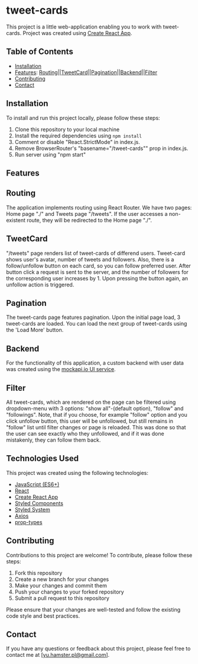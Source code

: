 # tweet-cards

This project is a little web-application enabling you to work with tweet-cards.
Project was created using [Create React App](https://create-react-app.dev/).

## Table of Contents

- [Installation](#installation)
- [Features](#features):
  [Routing](#routing)||[TweetCard](#tweetcard)||[Pagination](#pagination)||[Backend](#backend)||[Filter](#filter)
- [Contributing](#contributing)
- [Contact](#contact)

## Installation

To install and run this project locally, please follow these steps:

1. Clone this repository to your local machine
2. Install the required dependencies using `npm install`
3. Comment or disable "React.StrictMode" in index.js.
4. Remove BrowserRouter's "basename="/tweet-cards"" prop in index.js.
5. Run server using "npm start"

## Features

## Routing

The application implements routing using React Router. We have two pages: Home
page "./" and Tweets page "/tweets". If the user accesses a non-existent route,
they will be redirected to the Home page "./".

## TweetCard

"/tweets" page renders list of tweet-cards of differend users. Tweet-card shows
user's avatar, number of tweets and followers. Also, there is a follow/unfollow
button on each card, so you can follow preferred user. After button click a
request is sent to the server, and the number of followers for the
corresponding user increases by 1. Upon pressing the button again, an unfollow
action is triggered.

## Pagination

The tweet-cards page features pagination. Upon the initial page load, 3
tweet-cards are loaded. You can load the next group of tweet-cards using the
'Load More' button.

## Backend

For the functionality of this application, a custom backend with user data was
created using the [mockapi.io UI service](https://mockapi.io/).

## Filter

All tweet-cards, which are rendered on the page can be filtered using
dropdown-menu with 3 options: "show all"-(default option), "follow" and
"followings". Note, that if you choose, for example "follow" option and you
click unfollow button, this user will be unfollowed, but still remains in
"follow" list until filter changes or page is reloaded. This was done so that
the user can see exactly who they unfollowed, and if it was done mistakenly,
they can follow them back.

## Technologies Used

This project was created using the following technologies:

- [JavaScript (ES6+)](https://developer.mozilla.org/en-US/docs/Web/JavaScript)
- [React](https://react.dev/)
- [Create React App](https://create-react-app.dev/)
- [Styled Components](https://styled-components.com/)
- [Styled System](https://styled-system.com/)
- [Axios](https://axios-http.com/docs/intro)
- [prop-types](https://github.com/facebook/prop-types)

## Contributing

Contributions to this project are welcome! To contribute, please follow these
steps:

1. Fork this repository
2. Create a new branch for your changes
3. Make your changes and commit them
4. Push your changes to your forked repository
5. Submit a pull request to this repository

Please ensure that your changes are well-tested and follow the existing code
style and best practices.

## Contact

If you have any questions or feedback about this project, please feel free to
contact me at [yu.hamster.pl@gmail.com].
